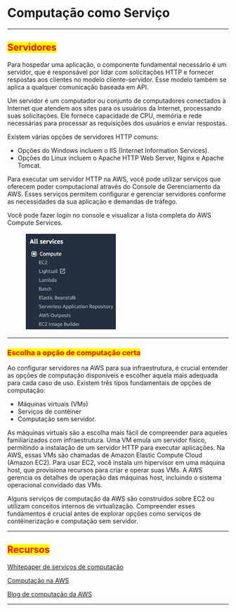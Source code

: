 # Computação como Serviço

***

## <mark style="color:red;">Servidores</mark>

Para hospedar uma aplicação, o componente fundamental necessário é um servidor, que é responsável por lidar com solicitações HTTP e fornecer respostas aos clientes no modelo cliente-servidor. Esse modelo também se aplica a qualquer comunicação baseada em API.

Um servidor é um computador ou conjunto de computadores conectados à Internet que atendem aos sites para os usuários da Internet, processando suas solicitações. Ele fornece capacidade de CPU, memória e rede necessárias para processar as requisições dos usuários e enviar respostas.

Existem várias opções de servidores HTTP comuns:

* Opções do Windows incluem o IIS (Internet Information Services).
* Opções do Linux incluem o Apache HTTP Web Server, Nginx e Apache Tomcat.

Para executar um servidor HTTP na AWS, você pode utilizar serviços que oferecem poder computacional através do Console de Gerenciamento da AWS. Esses serviços permitem configurar e gerenciar servidores conforme as necessidades da sua aplicação e demandas de tráfego.

Você pode fazer login no console e visualizar a lista completa do AWS Compute Services.

<figure><img src="../../.gitbook/assets/image (7) (1) (1) (1) (1) (1).png" alt=""><figcaption></figcaption></figure>

***

### <mark style="color:red;">Escolha a opção de computação certa</mark>

Ao configurar servidores na AWS para sua infraestrutura, é crucial entender as opções de computação disponíveis e escolher aquela mais adequada para cada caso de uso. Existem três tipos fundamentais de opções de computação:&#x20;

* Máquinas virtuais (VMs)
* Serviços de contêiner&#x20;
* Computação sem servidor.

As máquinas virtuais são a escolha mais fácil de compreender para aqueles familiarizados com infraestrutura. Uma VM emula um servidor físico, permitindo a instalação de um servidor HTTP para executar aplicações. Na AWS, essas VMs são chamadas de Amazon Elastic Compute Cloud (Amazon EC2). Para usar EC2, você instala um hipervisor em uma máquina host, que provisiona recursos para criar e operar suas VMs. A AWS gerencia os detalhes de operação das máquinas host, incluindo o sistema operacional convidado das VMs.

Alguns serviços de computação da AWS são construídos sobre EC2 ou utilizam conceitos internos de virtualização. Compreender esses fundamentos é crucial antes de explorar opções como serviços de contêinerização e computação sem servidor.

***

## <mark style="color:red;">**Recursos**</mark>

[Whitepaper de serviços de computação](https://docs.aws.amazon.com/whitepapers/latest/aws-overview/compute-services.html)

[Computação na AWS](https://aws.amazon.com/products/compute/)

[Blog de computação da AWS](https://aws.amazon.com/blogs/compute/)

***

